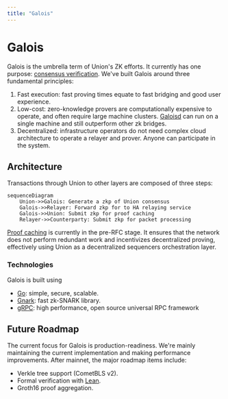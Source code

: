 ```yaml
---
title: "Galois"
---
```


# Galois

Galois is the umbrella term of Union's ZK efforts. It currently has one purpose: [consensus verification](../research/consensus-verification). We've built Galois around three fundamental principles:

1. Fast execution: fast proving times equate to fast bridging and good user experience.
2. Low-cost: zero-knowledge provers are computationally expensive to operate, and often require large machine clusters. [Galoisd](https://github.com/unionfi/union/blob/main/uniond/README.md) can run on a single machine and still outperform other zk bridges.
3. Decentralized: infrastructure operators do not need complex cloud architecture to operate a relayer and prover. Anyone can participate in the system.

## Architecture

Transactions through Union to other layers are composed of three steps:

```mermaid
sequenceDiagram
    Union->>Galois: Generate a zkp of Union consensus
    Galois->>Relayer: Forward zkp for to HA relaying service
    Galois->>Union: Submit zkp for proof caching
    Relayer->>Counterparty: Submit zkp for packet processing
```

[Proof caching](https://github.com/unionfi/union/discussions/41) is currently in the pre-RFC stage. It ensures that the network does not perform redundant work and incentivizes decentralized proving, effectively using Union as a decentralized sequencers orchestration layer.

### Technologies

Galois is built using

- [Go](https://go.dev/): simple, secure, scalable.
- [Gnark](https://github.com/ConsenSys/gnark): fast zk-SNARK library.
- [gRPC](https://grpc.io/): high performance, open source universal RPC framework

## Future Roadmap

The current focus for Galois is production-readiness. We're mainly maintaining the current implementation and making performance improvements. After mainnet, the major roadmap items include:

- Verkle tree support (CometBLS v2).
- Formal verification with [Lean](https://leanprover.github.io/).
- Groth16 proof aggregation.
